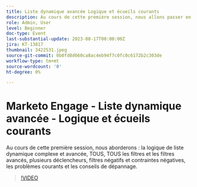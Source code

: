 ```yaml
---
title: Liste dynamique avancée Logique et écueils courants
description: Au cours de cette première session, nous allons passer en revue la logique de liste dynamique complexe et avancée, TOUS, TOUS les filtres et les filtres avancés, plusieurs déclencheurs, filtres négatifs et contraintes négatives, problèmes courants et conseils de dépannage.
role: Admin, User
level: Beginner
doc-type: Event
last-substantial-update: 2023-08-17T00:00:00Z
jira: KT-13817
thumbnail: 3422531.jpeg
source-git-commit: 0b0fd8d660ca8ac4eb94f7c0fc0c6172b2c303de
workflow-type: tm+mt
source-wordcount: '0'
ht-degree: 0%

---
```



# Marketo Engage - Liste dynamique avancée - Logique et écueils courants

Au cours de cette première session, nous aborderons : la logique de liste dynamique complexe et avancée, TOUS, TOUS les filtres et les filtres avancés, plusieurs déclencheurs, filtres négatifs et contraintes négatives, les problèmes courants et les conseils de dépannage.

>[!VIDEO](https://video.tv.adobe.com/v/3422531/?learn=on)
